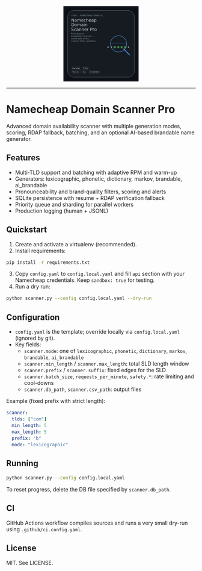 <div align="center">

<img src="assets/logo.png" alt="Project Logo" width="200"/>

</div>

---

# Namecheap Domain Scanner Pro

Advanced domain availability scanner with multiple generation modes, scoring, RDAP fallback, batching, and an optional AI-based brandable name generator.

## Features
- Multi-TLD support and batching with adaptive RPM and warm-up
- Generators: lexicographic, phonetic, dictionary, markov, brandable, ai_brandable
- Pronounceability and brand-quality filters, scoring and alerts
- SQLite persistence with resume + RDAP verification fallback
- Priority queue and sharding for parallel workers
- Production logging (human + JSONL)

## Quickstart
1) Create and activate a virtualenv (recommended).
2) Install requirements:
```bash
pip install -r requirements.txt
```
3) Copy `config.yaml` to `config.local.yaml` and fill `api` section with your Namecheap credentials. Keep `sandbox: true` for testing.
4) Run a dry run:
```bash
python scanner.py --config config.local.yaml --dry-run
```

## Configuration
- `config.yaml` is the template; override locally via `config.local.yaml` (ignored by git).
- Key fields:
  - `scanner.mode`: one of `lexicographic`, `phonetic`, `dictionary`, `markov`, `brandable`, `ai_brandable`
  - `scanner.min_length` / `scanner.max_length`: total SLD length window
  - `scanner.prefix` / `scanner.suffix`: fixed edges for the SLD
  - `scanner.batch_size`, `requests_per_minute`, `safety.*`: rate limiting and cool-downs
  - `scanner.db_path`, `scanner.csv_path`: output files

Example (fixed prefix with strict length):
```yaml
scanner:
  tlds: ["com"]
  min_length: 5
  max_length: 5
  prefix: "b"
  mode: "lexicographic"
```

## Running
```bash
python scanner.py --config config.local.yaml
```
To reset progress, delete the DB file specified by `scanner.db_path`.

## CI
GitHub Actions workflow compiles sources and runs a very small dry-run using `.github/ci.config.yaml`.

## License
MIT. See LICENSE.

